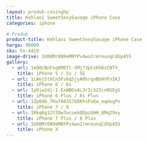 ```yaml
---
layout: produk-casinghp
title: Kehlani SweetSexySavage iPhone Case
categories: iphone

# Produk
product-title: Kehlani SweetSexySavage iPhone Case
harga: 90000
sku: hn-4419
image-drive: 1U00Mr6N9eMNYPv4wo2rmreunqCdUp455
gallery:
  - url: 1eQOcNnFnq8M6Tt-5Mj73pCvKhbzCNTV_
    title: iPhone 5 / 5s / SE
  - url: 1LWoj5tXCnSFv6q5jyA8hrqxBb4VFnIKJ
    title: iPhone 6 / 6s
  - url: 1yOiw2dj-I-ExWBDsAL3rIc52IcnNSEgS
    title: iPhone 6 Plus / 6s Plus
  - url: 1Zp69b_TKw7A0JS7bDKhsPuEw_eqmvgPx
    title: iPhone 7 / 8
  - url: 1Rkq6g12YZ0w7wcuekQDpzUHH_8Mq29xy
    title: iPhone 7 Plus / 8 Plus
  - url: 1U00Mr6N9eMNYPv4wo2rmreunqCdUp455
    title: iPhone X
---
```


